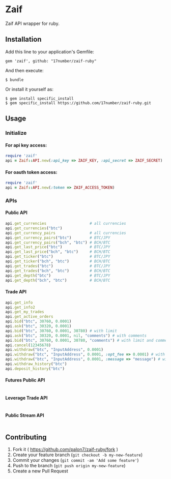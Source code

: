 # Zaif

Zaif API wrapper for ruby.

## Installation

Add this line to your application's Gemfile:

    gem 'zaif', github: "17number/zaif-ruby"

And then execute:

    $ bundle

Or install it yourself as:

    $ gem install specific_install
    $ gem specific_install https://github.com/17number/zaif-ruby.git

## Usage

### Initialize

#### For api key access:

```ruby
require 'zaif'
api = Zaif::API.new(:api_key => ZAIF_KEY, :api_secret => ZAIF_SECRET)
```
#### For oauth token access:

```ruby
require 'zaif'
api = Zaif::API.new(:token => ZAIF_ACCESS_TOKEN)
```

### APIs

#### Public API
```ruby
api.get_currencies                   # all currencies
api.get_currencies("btc")
api.get_currency_pairs               # all currencies
api.get_currency_pairs("btc")        # BTC/JPY
api.get_currency_pairs("bch", "btc") # BCH/BTC
api.get_last_price("btc")            # BTC/JPY
api.get_last_price("bch", "btc")     # BCH/BTC
api.get_ticker("btc")                # BTC/JPY
api.get_ticker("bch", "btc")         # BCH/BTC
api.get_trades("btc")                # BTC/JPY
api.get_trades("bch", "btc")         # BCH/BTC
api.get_depth("btc")                 # BTC/JPY
api.get_depth("bch", "btc")          # BCH/BTC
```

#### Trade API
```ruby
api.get_info
api.get_info2
api.get_my_trades
api.get_active_orders
api.bid("btc", 30760, 0.0001)
api.ask("btc", 30320, 0.0001)
api.bid("btc", 30760, 0.0001, 30780) # with limit
api.ask("btc", 30320, 0.0001, nil, "comments") # with comments
api.bid("btc", 30760, 0.0001, 30780, "comments") # with limit and comments
api.cancel(12345678)
api.withdraw("btc", "InputAddress", 0.0001)
api.withdraw("btc", "InputAddress", 0.0001, :opt_fee => 0.0001) # with fee(for BTC or MONA)
api.withdraw("btc", "InputAddress", 0.0001, :message => "message") # with message(for XEM)
api.withdraw_history("btc")
api.deposit_history("btc")
```

#### Futures Public API
```ruby
```

#### Leverage Trade API
```ruby
```

#### Public Stream API
```ruby
```

## Contributing

1. Fork it ( https://github.com/palon7/zaif-ruby/fork )
2. Create your feature branch (`git checkout -b my-new-feature`)
3. Commit your changes (`git commit -am 'Add some feature'`)
4. Push to the branch (`git push origin my-new-feature`)
5. Create a new Pull Request
